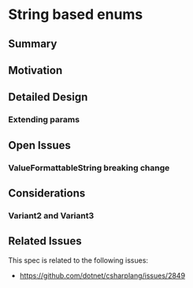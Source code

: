 # String based enums

## Summary

## Motivation
## Detailed Design 

### Extending params


## Open Issues

### ValueFormattableString breaking change
## Considerations

### Variant2 and Variant3


## Related Issues
This spec is related to the following issues: 

- https://github.com/dotnet/csharplang/issues/2849
